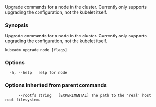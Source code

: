 
Upgrade commands for a node in the cluster. Currently only supports upgrading the configuration, not the kubelet itself.

### Synopsis

Upgrade commands for a node in the cluster. Currently only supports upgrading the configuration, not the kubelet itself.

```
kubeadm upgrade node [flags]
```

### Options

```
  -h, --help   help for node
```

### Options inherited from parent commands

```
      --rootfs string   [EXPERIMENTAL] The path to the 'real' host root filesystem.
```

